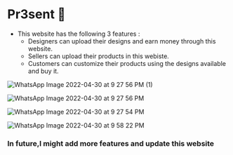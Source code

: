 # Pr3sent 🎁
- This website has the following 3 features :
    - Designers can upload their designs and earn money through this website.
    - Sellers can upload their products in this webiste.
    - Customers can customize their products using the designs available and buy it.


![WhatsApp Image 2022-04-30 at 9 27 56 PM (1)](https://user-images.githubusercontent.com/94191086/166120082-27213c1e-4584-457e-96de-af2b99b21d46.jpeg)


![WhatsApp Image 2022-04-30 at 9 27 56 PM](https://user-images.githubusercontent.com/94191086/166120076-d3e550bb-166e-408d-9963-8f66e49ecfc1.jpeg)

![WhatsApp Image 2022-04-30 at 9 27 54 PM](https://user-images.githubusercontent.com/94191086/166120090-28b79867-cbdf-4be1-96fa-e16913a01a69.jpeg)


![WhatsApp Image 2022-04-30 at 9 58 22 PM](https://user-images.githubusercontent.com/94191086/166120097-5b880dd4-3664-4122-92f5-32670e6db4f2.jpeg)

   ### In future,I might add more features and update this website

